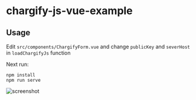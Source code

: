 # chargify-js-vue-example

## Usage

Edit `src/components/ChargifyForm.vue` and change `publicKey` and `severHost` in `loadChargifyJs` function

Next run:

```
npm install
npm run serve
```

![screenshot](https://i.imgur.com/VYSViP6.gif)
